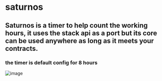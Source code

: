 # saturnos


## Saturnos is a timer to help count the working hours, it uses the stack api as a port but its core can be used anywhere as long as it meets your contracts.


### the timer is default config for 8 hours


![image](https://user-images.githubusercontent.com/48535259/147385568-acb01371-6502-4b17-ab65-11561fd01c42.png)
